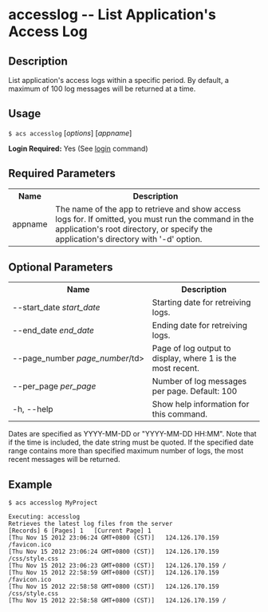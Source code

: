 
# accesslog -- List Application's Access Log

## Description

List application's access logs within a specific period. By default, a maximum
of 100 log messages will be returned at a time.

## Usage

`$ acs accesslog` [_options_] [_appname_]

**Login Required:** Yes (See [login](#!/guide/node_cli_login) command)

## Required Parameters

<table class="doc-table">
    <tbody>
        <tr>
            <th>Name</th>
            <th>Description</th>
        </tr>
        <tr>
            <td>appname</td>
            <td>The name of the app to retrieve and show access logs for. If omitted, you must run the command in the application's root directory, 
                 or specify the application's directory with '-d' option.</td>
        </tr>
    </tbody>
</table>

## Optional Parameters

<table class="doc-table">
    <tbody>
        <tr>
            <th>Name</th>
            <th>Description</th>
        </tr>
        <tr>
            <td nowrap>--start_date <i>start_date</i></td>
            <td>Starting date for retreiving logs.</td>
        </tr>
        <tr>
            <td>--end_date <i>end_date</i></td>
            <td>Ending date for retreiving logs.</td>
        </tr>
        <tr>
            <td nowrap>--page_number <i>page_number</i>/td>
            <td>Page of log output to display, where 1 is the most recent.</td>
        </tr>
        <tr>
            <td>--per_page <i>per_page</i></td>
            <td>Number of log messages per page. Default: 100</td>
        </tr>
        <tr>
            <td>-h, --help</td>
            <td>Show help information for this command.</td>
        </tr>
    </tbody>
</table>

Dates are specified as YYYY-MM-DD or "YYYY-MM-DD HH:MM". Note that if the time
is included, the date string must be quoted. If the specified date range
contains more than specified maximum number of logs, the most recent messages
will be returned.

## Example
    
    $ acs accesslog MyProject
    
    Executing: accesslog
    Retrieves the latest log files from the server
    [Records] 6	[Pages] 1	[Current Page] 1
    [Thu Nov 15 2012 23:06:24 GMT+0800 (CST)]	124.126.170.159	/favicon.ico
    [Thu Nov 15 2012 23:06:24 GMT+0800 (CST)]	124.126.170.159	/css/style.css
    [Thu Nov 15 2012 23:06:23 GMT+0800 (CST)]	124.126.170.159	/
    [Thu Nov 15 2012 22:58:59 GMT+0800 (CST)]	124.126.170.159	/favicon.ico
    [Thu Nov 15 2012 22:58:58 GMT+0800 (CST)]	124.126.170.159	/css/style.css
    [Thu Nov 15 2012 22:58:58 GMT+0800 (CST)]	124.126.170.159	/
    

